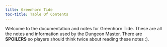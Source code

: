 ```yaml
---
title: Greenhorn Tide
toc-title: Table Of Contents
---
```


Welcome to the documentation and notes for Greenhorn Tide. These are all the notes and information used by the Dungeon Master. There are **SPOILERS** so players should think twice about reading these notes :).
